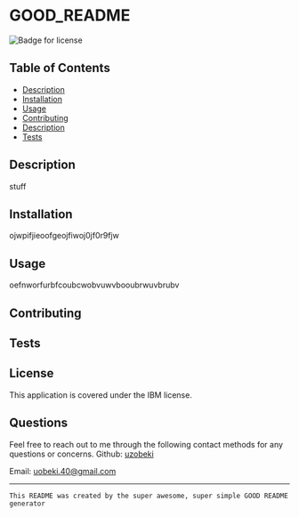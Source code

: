 
  # GOOD_README
  ![Badge for license](https://img.shields.io/badge/license-IBM-blue)<br/>
  

  ## Table of Contents
  * [Description](#description)
  * [Installation](#installation)
  * [Usage](#usage)
  * [Contributing](#contributing)
  * [Description](#description)
  * [Tests](#tests)

  ## Description 
  stuff

  ## Installation
  ojwpifjieoofgeojfiwoj0jf0r9fjw

  ## Usage
  oefnworfurbfcoubcwobvuwvbooubrwuvbrubv

  ## Contributing 
  

  ## Tests
  

  ## License
  This application is covered under the IBM license. 
  
  ## Questions
  Feel free to reach out to me through the following contact methods for any questions or concerns.
  Github: [uzobeki](https://github.com/uzobeki)

  Email: uobeki.40@gmail.com
  
  ---
    This README was created by the super awesome, super simple GOOD README generator 

  
